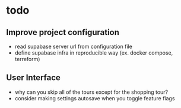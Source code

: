 # todo

## Improve project configuration

- read supabase server url from configuration file
- define supabase infra in reproducible way (ex. docker compose, terreform)

## User Interface

- why can you skip all of the tours except for the shopping tour?
- consider making settings autosave when you toggle feature flags